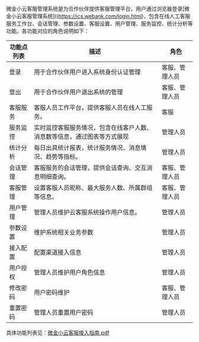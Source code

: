 微金小云客服管理系统是为合作伙伴提供客服管理平台，用户通过浏览器登录[微金小云客服管理系统]((https://ics.webank.com/login.html)，包含在线人工客服服务工作台、会话管理、参数设置、客服设置、用户管理、服务监控、统计分析等功能。各功能对应的角色说明如下：

| 功能点列表 | 描述 | 角色 |
|---------|---------|---------|
| 登录 | 用于合作伙伴用户进入系统身份认证管理 | 客服、管理人员 |
| 登出 | 用于合作伙伴用户退出系统的管理 | 客服、管理人员 |
| 客服服务 | 客服人员工作平台，提供客服人员在线人工服务。 | 客服 |
| 服务监控 | 实时监控客服服务情况，包含在线客户人数、消息数等信息，通过图表等方式展现 | 管理人员 |
| 统计分析 | 每日出具统计报表，统计服务情况、消息情况、趋势等指标。 | 管理人员 |
| 会话管理 | 客服服务的会话管理，提供会话查询、交互消息明细查询。  | 客服、管理人员 |
| 客服管理 | 设置客服人员昵称、最大服务人数、所属群组等信息。  | 客服、管理人员 |
| 用户管理 | 管理人员维护云客服系统操作用户信息。 | 管理人员 |
| 参数设置 | 维护系统相关业务参数 | 管理人员 |
| 接入配置 | 配置渠道接入信息 | 管理人员 |
| 用户授权 | 管理人员维护用户角色信息 | 管理人员 |
| 修改密码 | 用户密码维护 | 客服、管理人员 |
| 重置密码 | 管理人员重置用户密码 | 管理人员 |

具体功能列表见：[微金小云客服接入指南.pdf](https://mccdn.qcloud.com/static/pdf/dd3d2c239eea917652eb0db97e5d9999/docfile.pdf)
